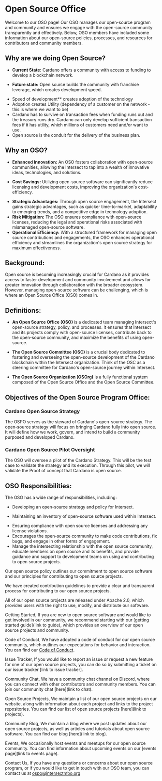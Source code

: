 # Open Source Office
Welcome to our OSO page! Our OSO manages our open-source program and community and ensures we engage with the open-source community transparently and effectively. Below, OSO members have included some information about our open-source policies, processes, and resources for contributors and community members.

## **Why are we doing Open Source?**
* **Current State:** Cardano offers a community with access to funding to develop a blockchain network.
- **Future state:** Open source builds the community with franchise leverage, which creates development speed.
+ Speed of development** creates adoption of the technology
+ Adoption creates Utility (dependency of a customer on the network - this is where we want to be)
+ Cardano has to survive on transaction fees when funding runs out and the treasury runs dry. Cardano can only develop sufficient transaction fees if it has utility, which millions of customers need and/or want to use.
+ Open source is the conduit for the delivery of the business plan.

## **Why an OSO?**
* **Enhanced Innovation:** An OSO fosters collaboration with open-source communities, allowing the Intersect to tap into a wealth of innovative ideas, technologies, and solutions.
- **Cost Savings:** Utilizing open-source software can significantly reduce licensing and development costs, improving the organization's cost-efficiency.
+ **Strategic Advantages:** Through open source engagement, the Intersect gains strategic advantages, such as quicker time-to-market, adaptability to emerging trends, and a competitive edge in technology adoption.
+ **Risk Mitigation:** The OSO ensures compliance with open-source licenses, reducing the legal and operational risks associated with mismanaged open-source software.
+ **Operational Efficiency:** With a structured framework for managing open source contributions and engagements, the OSO enhances operational efficiency and streamlines the organization's open source strategy for maximum effectiveness.

## **Background:** 
Open source is becoming increasingly crucial for Cardano as it provides access to faster development and community involvement and allows for greater innovation through collaboration with the broader ecosystem. However, managing open-source software can be challenging, which is where an Open Source Office (OSO) comes in.

## **Definitions:** 
* **An Open Source Office (OSO)** is a dedicated team managing Intersect's open-source strategy, policy, and processes. It ensures that Intersect and its projects comply with open-source licenses, contribute back to the open-source community, and maximize the benefits of using open-source.
- **The Open Source Committee (OSC)** is a crucial body dedicated to fostering and overseeing the open-source development of the Cardano blockchain within the Intersect organization. Think of the OSC as a steering committee for Cardano's open-source journey within Intersect.
+ **The Open Source Organization (OSOrg)** is a fully functional system composed of the Open Source Office and the Open Source Committee.

## **Objectives of the Open Source Program Office:**

### **Cardano Open Source Strategy** 
The OSPO serves as the steward of Cardano's open-source strategy. The open-source strategy will focus on bringing Cardano fully into open source. It will define how we work, govern, and intend to build a community purposed and developed Cardano.
### **Cardano Open Source Pilot Oversight**
The OSO will oversee a pilot of the Cardano Strategy. This will be the test case to validate the strategy and its execution. Through this pilot, we will validate the Proof of concept that Cardano is open source.

## **OSO Responsibilities:**
The OSO has a wide range of responsibilities, including:
* Developing an open-source strategy and policy for Intersect.
- Maintaining an inventory of open-source software used within Intersect.
+ Ensuring compliance with open source licenses and addressing any license violations.
+ Encourages the open-source community to make code contributions, fix bugs, and engage in other forms of engagement.
+ Manage the intersecting relationship with the open source community, educate members on open source and its benefits, and provide guidance and support to development teams on using and contributing to open source projects.




Our open source policy outlines our commitment to open source software and our principles for contributing to open source projects.

We have created contribution guidelines to provide a clear and transparent process for contributing to our open source projects. 

All of our open source projects are released under Apache 2.0, which provides users with the right to use, modify, and distribute our software.

Getting Started, 
If you are new to open source software and would like to get involved in our community, we recommend starting with our [getting started guide](link to guide), which provides an overview of our open source projects and community.

Code of Conduct, 
We have adopted a code of conduct for our open source community, which outlines our expectations for behavior and interaction. You can find our [Code of Conduct](https://github.com/IntersectMBO/OSPO/blob/0da6b895e8676e2a32f906adc63ffe5543883da9/Code%20of%20Conduct).

Issue Tracker, 
If you would like to report an issue or request a new feature for one of our open source projects, you can do so by submitting a ticket on our issue tracker [link to issue tracker].

Community Chat, 
We have a community chat channel on Discord, where you can connect with other contributors and community members. You can join our community chat [here](link to chat).

Open Source Projects, 
We maintain a list of our open source projects on our website, along with information about each project and links to the project repositories. You can find our list of open source projects [here](link to projects).

Community Blog, 
We maintain a blog where we post updates about our open source projects, as well as articles and tutorials about open source software. You can find our blog [here](link to blog).

Events, 
We occasionally host events and meetups for our open source community. You can find information about upcoming events on our [events page](link to events page).

Contact Us, 
If you have any questions or concerns about our open source program, or if you would like to get in touch with our OSO team, you can contact us at ospo@intersectmbo.org
